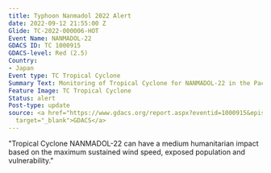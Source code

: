 ```yaml
---
title: Typhoon Nanmadol 2022 Alert
date: 2022-09-12 21:55:00 Z
Glide: TC-2022-000006-HOT
Event Name: NANMADOL-22
GDACS ID: TC 1000915
GDACS-level: Red (2.5)
Country:
- Japan
Event type: TC Tropical Cyclone
Summary Text: Monitoring of Tropical Cyclone for NANMADOL-22 in the Pacific.
Feature Image: TC Tropical Cyclone
Status: alert
Post-type: update
source: <a href="https://www.gdacs.org/report.aspx?eventid=1000915&episodeid=16&eventtype=TC"
  target="_blank">GDACS</a>
---
```


"Tropical Cyclone NANMADOL-22 can have a medium humanitarian impact based on the maximum sustained wind speed, exposed population and vulnerability."